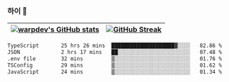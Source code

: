 
### 하이 👋
[![warpdev's GitHub stats](https://github-readme-stats.vercel.app/api?username=warpdev&show_icons=true&theme=vue-dark)](#) |[![GitHub Streak](https://github-readme-streak-stats.herokuapp.com/?user=warpdev&theme=dark)](#)
--- | --- |
<!--START_SECTION:waka-->

```txt
TypeScript       25 hrs 26 mins  ████████████████████▓░░░░   82.86 %
JSON             2 hrs 17 mins   ██░░░░░░░░░░░░░░░░░░░░░░░   07.48 %
.env file        32 mins         ▒░░░░░░░░░░░░░░░░░░░░░░░░   01.76 %
TSConfig         29 mins         ▒░░░░░░░░░░░░░░░░░░░░░░░░   01.62 %
JavaScript       24 mins         ▒░░░░░░░░░░░░░░░░░░░░░░░░   01.34 %
```

<!--END_SECTION:waka-->

<!--
**warpdev/warpdev** is a ✨ _special_ ✨ repository because its `README.md` (this file) appears on your GitHub profile.

Here are some ideas to get you started:

- 🔭 I’m currently working on ...
- 🌱 I’m currently learning ...
- 👯 I’m looking to collaborate on ...
- 🤔 I’m looking for help with ...
- 💬 Ask me about ...
- 📫 How to reach me: ...
- 😄 Pronouns: ...
- ⚡ Fun fact: ...
-->
